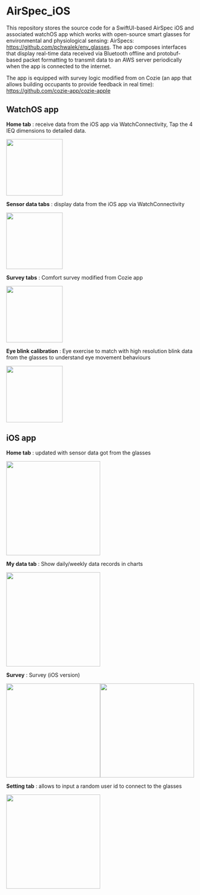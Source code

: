 # AirSpec_iOS
This repository stores the source code for a SwiftUI-based AirSpec iOS and associated watchOS app which works with open-source smart glasses for environmental and physiological sensing: AirSpecs: https://github.com/pchwalek/env_glasses. The app composes interfaces that display real-time data received via Bluetooth offline and protobuf-based packet formatting to transmit data to an AWS server periodically when the app is connected to the internet. 

The app is equipped with survey logic modified from on Cozie (an app that allows building occupants to provide feedback in real time): https://github.com/cozie-app/cozie-apple 

## WatchOS app

**Home tab** : receive data from the iOS app via WatchConnectivity, Tap the 4 IEQ dimensions to detailed data. 

<img src="https://user-images.githubusercontent.com/16971026/226205618-9dd81064-af3b-451e-a811-06b35b526fb2.jpg" width="150">

**Sensor data tabs** : display data from the iOS app via WatchConnectivity

<img src="https://user-images.githubusercontent.com/16971026/226205428-89b640c1-235c-4189-818c-1792759e4ce7.jpg" width="150">

**Survey tabs** : Comfort survey modified from Cozie app

<img src="https://user-images.githubusercontent.com/16971026/226205445-e00f2b90-8333-475e-a48e-1b9f5697563b.jpg" width="150">


**Eye blink calibration** : Eye exercise to match with high resolution blink data from the glasses to understand eye movement behaviours

<img src="https://user-images.githubusercontent.com/16971026/226205456-8fc00eb7-5b12-4929-931d-02e1e7874b59.jpg" width="150">

## iOS app

**Home tab** : updated with sensor data got from the glasses

<img src="https://user-images.githubusercontent.com/16971026/226205477-71badcc0-5075-4de6-adb7-58bcd493c70c.PNG" width="250">

**My data tab** : Show daily/weekly data records in charts

<img src="https://user-images.githubusercontent.com/16971026/226205578-b86327b1-cd0e-49bf-bdea-66b7b63611a4.PNG" width="250">

**Survey** : Survey (iOS version)

<img src="https://user-images.githubusercontent.com/16971026/226205606-1077bec8-64b5-4d1a-9383-5ddb4bcbff11.PNG" width="250"><img src="https://user-images.githubusercontent.com/16971026/226205610-05ee9c3f-d942-4904-900f-f392f349e143.PNG" width="250">


**Setting tab** : allows to input a random user id to connect to the glasses 

<img src="https://user-images.githubusercontent.com/16971026/209242839-7cd3dfa8-5906-4381-b0b6-aac8e6b63b81.PNG" width="250">
